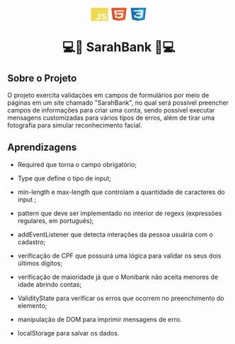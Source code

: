 
<div style="display: inline_block" align="center"><br>
  <img align="center" alt="Rafa-Js" height="30" width="40" src="https://raw.githubusercontent.com/devicons/devicon/master/icons/javascript/javascript-plain.svg">
  <img align="center" alt="Rafa-HTML" height="30" width="40" src="https://raw.githubusercontent.com/devicons/devicon/master/icons/html5/html5-original.svg">
  <img align="center" alt="Rafa-CSS" height="30" width="40" src="https://raw.githubusercontent.com/devicons/devicon/master/icons/css3/css3-original.svg">
  
  
</div>

<p align="center">
  <h1 align="center"> 💻🏦 SarahBank 🏦💻</h1>
</p>

## Sobre o Projeto
O projeto exercita validações em campos de formulários por meio de páginas em um site chamado "SarahBank", no qual será possível preencher campos de informações para criar uma conta, sendo possível executar mensagens customizadas para vários tipos de erros, além de tirar uma fotografia para simular reconhecimento facial.

## Aprendizagens

- Required que torna o campo obrigatório;

- Type que define o tipo de input;

- min-length e max-length que controlam a quantidade de caracteres do input ;

- pattern que deve ser implementado no interior de regexs (expressões regulares, em português);

- addEventListener que detecta interações da pessoa usuária com o cadastro;

- verificação de CPF que possuirá uma lógica para validar os seus dois últimos dígitos;

- verificação de maioridade já que o Monibank não aceita menores de idade abrindo contas;

- ValidityState para verificar os erros que ocorrem no preenchimento do elemento;

- manipulação de DOM para imprimir mensagens de erro.

- localStorage para salvar os dados. 
